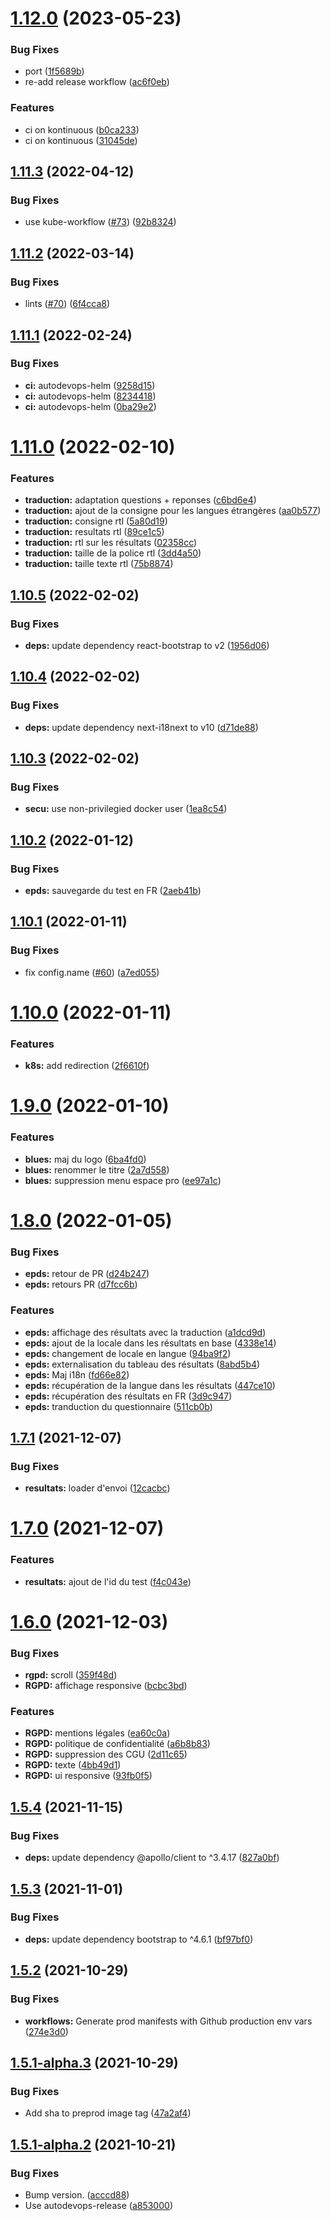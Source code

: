 # [1.12.0](https://github.com/SocialGouv/nos1000jours-web-pro/compare/v1.11.3...v1.12.0) (2023-05-23)


### Bug Fixes

* port ([1f5689b](https://github.com/SocialGouv/nos1000jours-web-pro/commit/1f5689b8aa32944414e98e0df082b0482bfd03fe))
* re-add release workflow ([ac6f0eb](https://github.com/SocialGouv/nos1000jours-web-pro/commit/ac6f0eb7fe18791e31c3f6bca41c66d0b70b0827))


### Features

* ci on kontinuous ([b0ca233](https://github.com/SocialGouv/nos1000jours-web-pro/commit/b0ca23375009e302a85635b5d794c6380ae66531))
* ci on kontinuous ([31045de](https://github.com/SocialGouv/nos1000jours-web-pro/commit/31045dec3bd3c9f063e402e980d747fe74dfe48f))

## [1.11.3](https://github.com/SocialGouv/nos1000jours-web-pro/compare/v1.11.2...v1.11.3) (2022-04-12)


### Bug Fixes

* use kube-workflow ([#73](https://github.com/SocialGouv/nos1000jours-web-pro/issues/73)) ([92b8324](https://github.com/SocialGouv/nos1000jours-web-pro/commit/92b83241c5504877b2ab6643a9a0537ccca23f2e))

## [1.11.2](https://github.com/SocialGouv/nos1000jours-web-pro/compare/v1.11.1...v1.11.2) (2022-03-14)


### Bug Fixes

* lints ([#70](https://github.com/SocialGouv/nos1000jours-web-pro/issues/70)) ([6f4cca8](https://github.com/SocialGouv/nos1000jours-web-pro/commit/6f4cca841e7773eee890e9e09da44051b766511e))

## [1.11.1](https://github.com/SocialGouv/nos1000jours-web-pro/compare/v1.11.0...v1.11.1) (2022-02-24)


### Bug Fixes

* **ci:** autodevops-helm ([9258d15](https://github.com/SocialGouv/nos1000jours-web-pro/commit/9258d15896a387bb1f76ca3f8e1ea370ca48b693))
* **ci:** autodevops-helm ([8234418](https://github.com/SocialGouv/nos1000jours-web-pro/commit/8234418583ff60e8f7d8238834b5a8879fbb439f))
* **ci:** autodevops-helm ([0ba29e2](https://github.com/SocialGouv/nos1000jours-web-pro/commit/0ba29e2c8a29245f2b81deeb4346c931e9d3abdf))

# [1.11.0](https://github.com/SocialGouv/nos1000jours-web-pro/compare/v1.10.5...v1.11.0) (2022-02-10)


### Features

* **traduction:** adaptation questions + reponses ([c6bd6e4](https://github.com/SocialGouv/nos1000jours-web-pro/commit/c6bd6e45996d84b13320a51949556dd459de4c44))
* **traduction:** ajout de la consigne pour les langues étrangères ([aa0b577](https://github.com/SocialGouv/nos1000jours-web-pro/commit/aa0b577c7ab0241f95ed961715896414f476effa))
* **traduction:** consigne rtl ([5a80d19](https://github.com/SocialGouv/nos1000jours-web-pro/commit/5a80d19d9e7bfbfe66741b0f17554a2a1f1baa1d))
* **traduction:** resultats rtl ([89ce1c5](https://github.com/SocialGouv/nos1000jours-web-pro/commit/89ce1c52e951c04eb57dfd5610f73ea06459c8be))
* **traduction:** rtl sur les résultats ([02358cc](https://github.com/SocialGouv/nos1000jours-web-pro/commit/02358ccd1c6e7e1e100d8f4a6fff3282e338613d))
* **traduction:** taille de la police rtl ([3dd4a50](https://github.com/SocialGouv/nos1000jours-web-pro/commit/3dd4a50501a1766b0070b005792ddd40c98b8f1c))
* **traduction:** taille texte rtl ([75b8874](https://github.com/SocialGouv/nos1000jours-web-pro/commit/75b8874144bd17946b3fa65f51ee1ab34f741428))

## [1.10.5](https://github.com/SocialGouv/nos1000jours-web-pro/compare/v1.10.4...v1.10.5) (2022-02-02)


### Bug Fixes

* **deps:** update dependency react-bootstrap to v2 ([1956d06](https://github.com/SocialGouv/nos1000jours-web-pro/commit/1956d06f0963675dee4af27eee29c7caf0bf6afa))

## [1.10.4](https://github.com/SocialGouv/nos1000jours-web-pro/compare/v1.10.3...v1.10.4) (2022-02-02)


### Bug Fixes

* **deps:** update dependency next-i18next to v10 ([d71de88](https://github.com/SocialGouv/nos1000jours-web-pro/commit/d71de88799b23a6bca2b5007453e287097523594))

## [1.10.3](https://github.com/SocialGouv/nos1000jours-web-pro/compare/v1.10.2...v1.10.3) (2022-02-02)


### Bug Fixes

* **secu:** use non-privilegied docker user ([1ea8c54](https://github.com/SocialGouv/nos1000jours-web-pro/commit/1ea8c54331302ba0cbd5de737a62e77ea848527d))

## [1.10.2](https://github.com/SocialGouv/nos1000jours-web-pro/compare/v1.10.1...v1.10.2) (2022-01-12)


### Bug Fixes

* **epds:** sauvegarde du test en FR ([2aeb41b](https://github.com/SocialGouv/nos1000jours-web-pro/commit/2aeb41bed0291a56a813ab2c86948855337194da))

## [1.10.1](https://github.com/SocialGouv/nos1000jours-web-pro/compare/v1.10.0...v1.10.1) (2022-01-11)


### Bug Fixes

* fix config.name ([#60](https://github.com/SocialGouv/nos1000jours-web-pro/issues/60)) ([a7ed055](https://github.com/SocialGouv/nos1000jours-web-pro/commit/a7ed05528d812f25a9245252c43f9846cb02a3cf))

# [1.10.0](https://github.com/SocialGouv/nos1000jours-web-pro/compare/v1.9.0...v1.10.0) (2022-01-11)


### Features

* **k8s:** add redirection ([2f6610f](https://github.com/SocialGouv/nos1000jours-web-pro/commit/2f6610f9a9e4edbcd971f1ae50ba2ee395def139))

# [1.9.0](https://github.com/SocialGouv/nos1000jours-web-pro/compare/v1.8.0...v1.9.0) (2022-01-10)


### Features

* **blues:** maj du logo ([6ba4fd0](https://github.com/SocialGouv/nos1000jours-web-pro/commit/6ba4fd04e2cc6adea5c24cee457666efdff0aea3))
* **blues:** renommer le titre ([2a7d558](https://github.com/SocialGouv/nos1000jours-web-pro/commit/2a7d558a2538564dfaca292ca4ba47ae5b3334d2))
* **blues:** suppression menu espace pro ([ee97a1c](https://github.com/SocialGouv/nos1000jours-web-pro/commit/ee97a1c1e989da730801bc49ccba6dfc03075117))

# [1.8.0](https://github.com/SocialGouv/nos1000jours-web-pro/compare/v1.7.1...v1.8.0) (2022-01-05)


### Bug Fixes

* **epds:** retour de PR ([d24b247](https://github.com/SocialGouv/nos1000jours-web-pro/commit/d24b2474dd9dd9664c98a0b21a5d4cdd279248af))
* **epds:** retours PR ([d7fcc6b](https://github.com/SocialGouv/nos1000jours-web-pro/commit/d7fcc6b0caf1f57f51452a760aa8d2890a9d35d5))


### Features

* **epds:** affichage des résultats avec la traduction ([a1dcd9d](https://github.com/SocialGouv/nos1000jours-web-pro/commit/a1dcd9da119dc782540e15411119614e6bcb9150))
* **epds:** ajout  de la locale dans les résultats en base ([4338e14](https://github.com/SocialGouv/nos1000jours-web-pro/commit/4338e146a441250ba155726104dd997fd12484ce))
* **epds:** changement de locale en langue ([94ba9f2](https://github.com/SocialGouv/nos1000jours-web-pro/commit/94ba9f2af4efa758a0ed28cc9e3792bf5df005ad))
* **epds:** externalisation du tableau des résultats ([8abd5b4](https://github.com/SocialGouv/nos1000jours-web-pro/commit/8abd5b410f40f8c84da127222735bc7dd70510aa))
* **epds:** Maj i18n ([fd66e82](https://github.com/SocialGouv/nos1000jours-web-pro/commit/fd66e82049f4224b7d97c20fd579ede47a204d15))
* **epds:** récupération de la langue dans les résultats ([447ce10](https://github.com/SocialGouv/nos1000jours-web-pro/commit/447ce104f67f0e2ebf61b260f1f7c9135500dfc8))
* **epds:** récupération des résultats en FR ([3d9c947](https://github.com/SocialGouv/nos1000jours-web-pro/commit/3d9c9477b209a017108fd8e250cda9a8b67f5458))
* **epds:** tranduction du questionnaire ([511cb0b](https://github.com/SocialGouv/nos1000jours-web-pro/commit/511cb0b6f84a953e3ec56d485a68a7c24906ec5f))

## [1.7.1](https://github.com/SocialGouv/nos1000jours-web-pro/compare/v1.7.0...v1.7.1) (2021-12-07)


### Bug Fixes

* **resultats:** loader d'envoi ([12cacbc](https://github.com/SocialGouv/nos1000jours-web-pro/commit/12cacbcab88ec9bddd0d7d403b92874f0b59c97e))

# [1.7.0](https://github.com/SocialGouv/nos1000jours-web-pro/compare/v1.6.0...v1.7.0) (2021-12-07)


### Features

* **resultats:** ajout de l'id du test ([f4c043e](https://github.com/SocialGouv/nos1000jours-web-pro/commit/f4c043e3d5f03851f8f3b1ba4a4fbb3ed217422c))

# [1.6.0](https://github.com/SocialGouv/nos1000jours-web-pro/compare/v1.5.4...v1.6.0) (2021-12-03)


### Bug Fixes

* **rgpd:** scroll ([359f48d](https://github.com/SocialGouv/nos1000jours-web-pro/commit/359f48d7d50eca6570fc1ee71f5a96f8cc91e470))
* **RGPD:** affichage responsive ([bcbc3bd](https://github.com/SocialGouv/nos1000jours-web-pro/commit/bcbc3bd373d7d26ce85ac613daf6e73dfc438959))


### Features

* **RGPD:** mentions légales ([ea60c0a](https://github.com/SocialGouv/nos1000jours-web-pro/commit/ea60c0aa0fcd7a91c48da1fe6dd3f38cb9945885))
* **RGPD:** politique de confidentialité ([a6b8b83](https://github.com/SocialGouv/nos1000jours-web-pro/commit/a6b8b83cc690b126963f7c3718b3243d04b5b4b2))
* **RGPD:** suppression des CGU ([2d11c65](https://github.com/SocialGouv/nos1000jours-web-pro/commit/2d11c6531307cbeac9eb8b0ae395aff882dde57e))
* **RGPD:** texte ([4bb49d1](https://github.com/SocialGouv/nos1000jours-web-pro/commit/4bb49d16004f32af8ff19890fd193f0fc5878c74))
* **RGPD:** ui responsive ([93fb0f5](https://github.com/SocialGouv/nos1000jours-web-pro/commit/93fb0f54c2f1120de81ecf2335e90fbe8a8d3383))

## [1.5.4](https://github.com/SocialGouv/nos1000jours-web-pro/compare/v1.5.3...v1.5.4) (2021-11-15)


### Bug Fixes

* **deps:** update dependency @apollo/client to ^3.4.17 ([827a0bf](https://github.com/SocialGouv/nos1000jours-web-pro/commit/827a0bf5261f45ef2b8ee3c2c01bac5b1693bad1))

## [1.5.3](https://github.com/SocialGouv/nos1000jours-web-pro/compare/v1.5.2...v1.5.3) (2021-11-01)


### Bug Fixes

* **deps:** update dependency bootstrap to ^4.6.1 ([bf97bf0](https://github.com/SocialGouv/nos1000jours-web-pro/commit/bf97bf06ae9d4ab356fd38d33e0aab6120b19052))

## [1.5.2](https://github.com/SocialGouv/nos1000jours-web-pro/compare/v1.5.1...v1.5.2) (2021-10-29)


### Bug Fixes

* **workflows:** Generate prod manifests with Github production env vars ([274e3d0](https://github.com/SocialGouv/nos1000jours-web-pro/commit/274e3d0a8dc0ba87a1c3c0a05eb295ff9b68b542))

## [1.5.1-alpha.3](https://github.com/SocialGouv/nos1000jours-web-pro/compare/v1.5.1-alpha.2...v1.5.1-alpha.3) (2021-10-29)


### Bug Fixes

* Add sha to preprod image tag ([47a2af4](https://github.com/SocialGouv/nos1000jours-web-pro/commit/47a2af428dee1d23c601d750f5a83bcd7b31d808))

## [1.5.1-alpha.2](https://github.com/SocialGouv/nos1000jours-web-pro/compare/v1.5.1-alpha.1...v1.5.1-alpha.2) (2021-10-21)


### Bug Fixes

* Bump version. ([acccd88](https://github.com/SocialGouv/nos1000jours-web-pro/commit/acccd88f0c915dc88a1df86bef3e71c015767f87))
* Use autodevops-release ([a853000](https://github.com/SocialGouv/nos1000jours-web-pro/commit/a8530001e3088de3d4186940f53367907e6d3b28))
